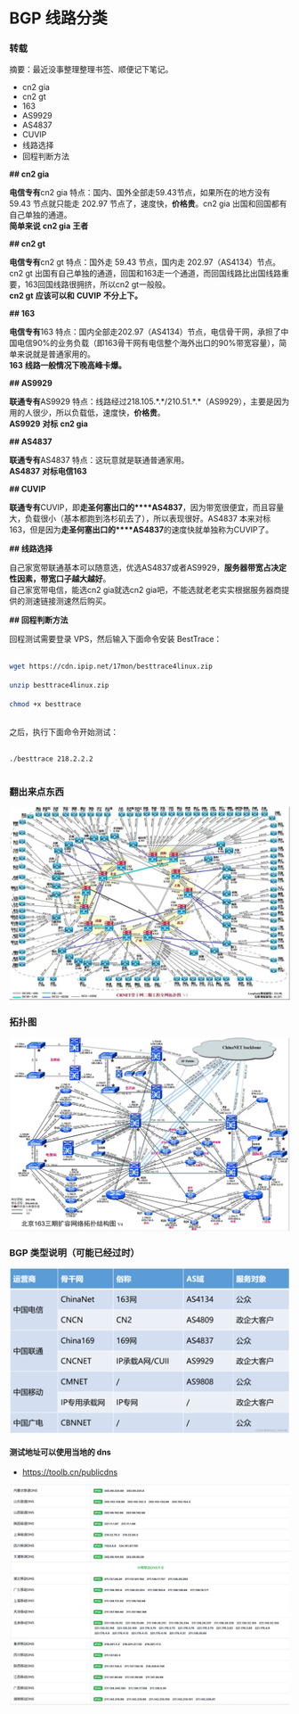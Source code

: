 # BGP 线路分类  
  
### 转载  
  
摘要：最近没事整理整理书签、顺便记下笔记。  
  
    
  
* cn2 gia  
* cn2 gt  
* 163  
* AS9929  
* AS4837  
* CUVIP  
* 线路选择  
* 回程判断方法  
  
**## cn2 gia**  
  
**电信专有**cn2 gia 特点：国内、国外全部走59.43节点，如果所在的地方没有 59.43 节点就只能走 202.97 节点了，速度快，**价格贵**。cn2 gia 出国和回国都有自己单独的通道。    
**简单来说** **cn2 gia** **王者**  
  
**## cn2 gt**  
  
**电信专有**cn2 gt 特点：国外走 59.43 节点，国内走 202.97（AS4134）节点。cn2 gt 出国有自己单独的通道，回国和163走一个通道，而回国线路比出国线路重要，163回国线路很拥挤，所以cn2 gt一般般。    
**cn2 gt** **应该可以和** **CUVIP** **不分上下。**  
  
**## 163**  
  
**电信专有**163 特点：国内全部走202.97（AS4134）节点，电信骨干网，承担了中国电信90%的业务负载（即163骨干网有电信整个海外出口的90%带宽容量），简单来说就是普通家用的。    
**163** **线路一般情况下晚高峰卡爆。**  
  
**## AS9929**  
  
**联通专有**AS9929 特点：线路经过218.105.\*.\*/210.51.\*.\*（AS9929），主要是因为用的人很少，所以负载低，速度快，**价格贵**。    
**AS9929** **对标** **cn2 gia**  
  
**## AS4837**  
  
**联通专有**AS4837 特点：这玩意就是联通普通家用。    
**AS4837** **对标****电信****163**  
  
**## CUVIP**  
  
**联通专有**CUVIP，即**走圣何塞出口的****AS4837**，因为带宽很便宜，而且容量大，负载很小（基本都跑到洛杉矶去了），所以表现很好。AS4837 本来对标163，但是因为**走圣何塞出口的****AS4837**的速度快就单独称为CUVIP了。  
  
**## 线路选择**  
  
自己家宽带联通基本可以随意选，优选AS4837或者AS9929，**服务器带宽占决定性因素，带宽口子越大越好**。    
自己家宽带电信，能选cn2 gia就选cn2 gia吧，不能选就老老实实根据服务器商提供的测速链接测速然后购买。  
  
**## 回程判断方法**  
  
回程测试需要登录 VPS，然后输入下面命令安装 BestTrace：  
  
```bash  
  
wget https://cdn.ipip.net/17mon/besttrace4linux.zip  
  
unzip besttrace4linux.zip  
  
chmod +x besttrace  
  
```  
  
之后，执行下面命令开始测试：  
  
```  
  
./besttrace 218.2.2.2  
  
```  
  
### 翻出来点东西  
  
![edff19cb-72a6-4833-8ec6-38ff143608df.jpg](.attachments/edff19cb-72a6-4833-8ec6-38ff143608df.jpg)  
  
### 拓扑图  
  
![60b887d1-a8d7-420e-a5fe-ebd22ab267a1.jpg](.attachments/60b887d1-a8d7-420e-a5fe-ebd22ab267a1.jpg)  
  
### BGP 类型说明（可能已经过时）  
  
![a15804ae-a15a-4eae-bc93-db8150e4e977.png](.attachments/a15804ae-a15a-4eae-bc93-db8150e4e977.png)  
  
#### 测试地址可以使用当地的 dns  
  
    
  
* https://toolb.cn/publicdns  
  
![a9475e6b-218e-4038-abcc-e8838fd409f6.png](.attachments/a9475e6b-218e-4038-abcc-e8838fd409f6.png)